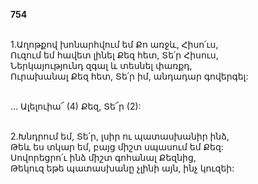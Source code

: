 **754**

\
1.Աղոթքով խոնարհվում եմ Քո առջև, Հիսո՛ւս,\
Ուզում եմ հավետ լինել Քեզ հետ, Տե՛ր Հիսուս,\
Ներկայությունդ զգալ և տեսնել փառքդ,\
Ուրախանալ Քեզ հետ, Տե՛ր իմ, անդադար գովերգել:

\
 ... Ալելուիա՜ (4) Քեզ, Տե՜ր (2):

\
2.Խնդրում եմ, Տե՛ր, լսիր ու պատասխանիր ինձ,\
Թեև ես տկար եմ, բայց միշտ սպասում եմ Քեզ:\
Սովորեցրո՛ւ ինձ միշտ գոհանալ Քեզնից,\
Թեկուզ եթե պատասխանը չլինի այն, ինչ կուզեի:

